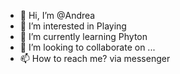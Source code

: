 - 👋 Hi, I’m @Andrea
- 👀 I’m interested in Playing
- 🌱 I’m currently learning Phyton 
- 💞️ I’m looking to collaborate on ...
- 📫 How to reach me? via messenger 

<!---
Andrea is a ✨ special ✨ repository because its `nothing` (this file) appears on your GitHub profile.
You can click the Preview link to take a look at your changes.
--->
